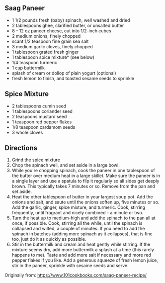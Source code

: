 Saag Paneer
-----------
 * 1 1/2 pounds fresh (baby) spinach, well washed and dried
 * 2 tablespoons ghee, clarified butter, or unsalted butter
 * 8 - 12 oz paneer cheese, cut into 1/2-inch cubes
 * 2 medium onions, finely chopped
 * scant 1/2 teaspoon fine grain sea salt
 * 3 medium garlic cloves, finely chopped
 * 1 tablespoon grated fresh ginger
 * 1 tablespoon spice mixture* (see below)
 * 1/4 teaspoon turmeric
 * 1 cup buttermilk
 * splash of cream or dollop of plain yogurt (optional)
 * fresh lemon to finish, and toasted sesame seeds to sprinkle

Spice Mixture
-----------
* 2 tablespoons cumin seed
* 1 tablespoons coriander seed
* 2 teaspoons mustard seed
* 1 teaspoon red pepper flakes
* 1/8 teaspoon cardamom seeds
* 3 whole cloves

Directions
---------
 1. Grind the spice mixture
 2. Chop the spinach well, and set aside in a large bowl.
 3. While you're chopping spinach, cook the paneer in one tablespoon of the butter over medium heat in a large skillet. Make sure the paneer is in a single layer and use a spatula to flip it regularly so all sides get deeply brown. This typically takes 7 minutes or so. Remove from the pan and set aside.
 4. Heat the other tablespoon of butter in your largest soup pot. Add the onions and salt, and saute until the onions soften up, five minutes or so. Add the garlic, ginger, spice mixture, and turmeric. Cook, stirring frequently, until fragrant and nicely combined - a minute or two.
 5. Turn the heat up to medium-high and add the spinach to the pan all at once, if possible. Cook, stirring all the while, until the spinach is collapsed and wilted, a couple of minutes. If you need to add the spinach in batches (adding more spinach as it collapses), that is fine too, just do it as quickly as possible.
 6. Stir in the buttermilk and cream and heat gently while stirring. If the mixture seems dry, add more buttermilk a splash at a time (this rarely happens to me). Taste and add more salt if necessary and more red pepper flakes if you like. Add a generous squeeze of fresh lemon juice, stir in the paneer, sprinkle with sesame seeds and serve.

Originally from:
  https://www.101cookbooks.com/saag-paneer-recipe/
